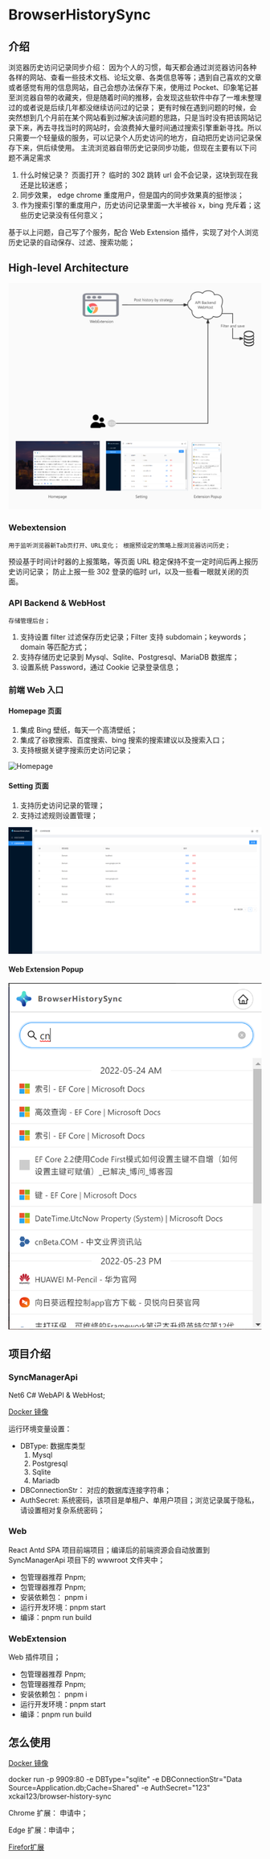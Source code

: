# BrowserHistorySync

## 介绍

浏览器历史访问记录同步介绍：
因为个人的习惯，每天都会通过浏览器访问各种各样的网站、查看一些技术文档、论坛文章、各类信息等等；遇到自己喜欢的文章或者感觉有用的信息网站，自己会想办法保存下来，使用过 Pocket、印象笔记甚至浏览器自带的收藏夹，但是随着时间的推移，会发现这些软件中存了一堆未整理过的或者说是后续几年都没继续访问过的记录； 更有时候在遇到问题的时候，会突然想到几个月前在某个网站看到过解决该问题的思路，只是当时没有把该网站记录下来，再去寻找当时的网站时，会浪费掉大量时间通过搜索引擎重新寻找。所以只需要一个轻量级的服务，可以记录个人历史访问的地方，自动把历史访问记录保存下来，供后续使用。
主流浏览器自带历史记录同步功能，但现在主要有以下问题不满足需求

1. 什么时候记录？ 页面打开？ 临时的 302 跳转 url 会不会记录，这块到现在我还是比较迷惑；
2. 同步效果， edge chrome 重度用户，但是国内的同步效果真的挺惨淡；
3. 作为搜索引擎的重度用户，历史访问记录里面一大半被谷 x，bing 充斥着；这些历史记录没有任何意义；

基于以上问题，自己写了个服务，配合 Web Extension 插件，实现了对个人浏览历史记录的自动保存、过滤、搜索功能；

## High-level Architecture

![High-level Architecture](./Assets/BrowserSync.jpg)

### Webextension

`用于监听浏览器新Tab页打开、URL变化； 根据预设定的策略上报浏览器访问历史；`

预设基于时间计时器的上报策略，等页面 URL 稳定保持不变一定时间后再上报历史访问记录； 防止上报一些 302 登录的临时 url，以及一些看一眼就关闭的页面。

### API Backend & WebHost

`存储管理后台；`

1. 支持设置 filter 过滤保存历史记录；Filter 支持 subdomain；keywords；domain 等匹配方式；
2. 支持存储历史记录到 Mysql、Sqlite、Postgresql、MariaDB 数据库；
3. 设置系统 Password，通过 Cookie 记录登录信息；

### 前端 Web 入口

#### Homepage 页面

1. 集成 Bing 壁纸，每天一个高清壁纸；
2. 集成了谷歌搜索、百度搜索、bing 搜索的搜索建议以及搜索入口；
3. 支持根据关键字搜索历史访问记录；

![Homepage](./Assets/homepage.png)

#### Setting 页面

1. 支持历史访问记录的管理；
2. 支持过滤规则设置管理；

![Homepage](./Assets/setting.png)

#### Web Extension Popup

![Homepage](./Assets/popup.png)

## 项目介绍

### SyncManagerApi

Net6 C# WebAPI & WebHost;

[Docker 镜像](https://hub.docker.com/repository/docker/xckai123/browser-history-sync)

运行环境变量设置：

- DBType: 数据库类型
  1. Mysql
  2. Postgresql
  3. Sqlite
  4. Mariadb
- DBConnectionStr： 对应的数据库连接字符串；
- AuthSecret: 系统密码，该项目是单租户、单用户项目；浏览记录属于隐私，请设置相对复杂系统密码；

### Web

React Antd SPA 项目前端项目；编译后的前端资源会自动放置到 SyncManagerApi 项目下的 wwwroot 文件夹中；

- 包管理器推荐 Pnpm;
- 包管理器推荐 Pnpm;
- 安装依赖包： pnpm i
- 运行开发环境：pnpm start
- 编译：pnpm run build

### WebExtension

Web 插件项目；

- 包管理器推荐 Pnpm;
- 包管理器推荐 Pnpm;
- 安装依赖包： pnpm i
- 运行开发环境：pnpm start
- 编译：pnpm run build

## 怎么使用
[Docker 镜像](https://hub.docker.com/repository/docker/xckai123/browser-history-sync)

docker run  -p 9909:80 -e DBType="sqlite" -e DBConnectionStr="Data Source=Application.db;Cache=Shared" -e AuthSecret="123"  xckai123/browser-history-sync

Chrome 扩展： 申请中；

Edge 扩展：申请中；

[Firefor扩展](https://addons.mozilla.org/zh-CN/firefox/addon/browserhistorysync/?utm_source=addons.mozilla.org&utm_medium=referral&utm_content=search)